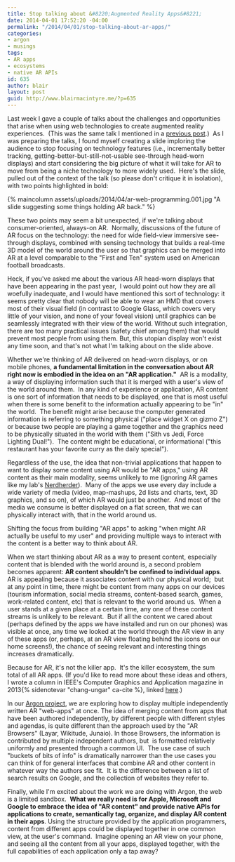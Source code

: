 ```yaml
---
title: Stop talking about &#8220;Augmented Reality Apps&#8221;
date: 2014-04-01 17:52:20 -04:00
permalink: "/2014/04/01/stop-talking-about-ar-apps/"
categories:
- argon
- musings
tags:
- AR apps
- ecosystems
- native AR APIs
id: 635
author: blair
layout: post
guid: http://www.blairmacintyre.me/?p=635
---
```


Last week I gave a couple of talks about the challenges and opportunities that arise when using web technologies to create augmented reality experiences.  (This was the same talk I mentioned in a [previous post](http://www.blairmacintyre.me/2014/03/29/a-spectrum-of-web-technology-uses-for-ar/).)  As I was preparing the talks, I found myself creating a slide imploring the audience to stop focusing on technology features (i.e., incrementally better tracking, getting-better-but-still-not-usable see-through head-worn displays) and start considering the big picture of what it will take for AR to move from being a niche technology to more widely used.  Here's the slide, pulled out of the context of the talk (so please don't critique it in isolation), with two points highlighted in bold:

{% maincolumn assets/uploads/2014/04/ar-web-programming.001.jpg "A slide suggesting some things holding AR back." %}

These two points may seem a bit unexpected, if we're talking about consumer-oriented, always-on AR.  Normally, discussions of the future of AR focus on the technology: the need for wide field-view immersive see-through displays, combined with sensing technology that builds a real-time 3D model of the world around the user so that graphics can be merged into AR at a level comparable to the "First and Ten" system used on American football broadcasts.

Heck, if you've asked me about the various AR head-worn displays that have been appearing in the past year,  I would point out how they are all woefully inadequate, and I would have mentioned this sort of technology: it seems pretty clear that nobody will be able to wear an HMD that covers most of their visual field (in contrast to Google Glass, which covers very little of your vision, and none of your foveal vision) until graphics can be seamlessly integrated with their view of the world. Without such integration, there are too many practical issues (safety chief among them) that would prevent most people from using them. But, this utopian display won't exist any time soon, and that's not what I'm talking about on the slide above.

Whether we're thinking of AR delivered on head-worn displays, or on mobile phones, **a fundamental limitation in the conversation about AR right now is embodied in the idea on an "AR application."**  AR is a modality, a way of displaying information such that it is merged with a user's view of the world around them.  In any kind of experience or application, AR content is one sort of information that needs to be displayed, one that is most useful when there is some benefit to the information actually appearing to be "in" the world.  The benefit might arise because the computer generated information is referring to something physical ("place widget X on gizmo Z") or because two people are playing a game together and the graphics need to be physically situated in the world with them ("Sith vs Jedi, Force Lighting Dual!").  The content might be educational, or informational ("this restaurant has your favorite curry as the daily special").

Regardless of the use, the idea that non-trivial applications that happen to want to display some content using AR would be "AR apps," using AR content as their main modality, seems unlikely to me (ignoring AR games like my lab's [Nerdherder](http://ael.gatech.edu/nerdherder/)).  Many of the apps we use every day include a wide variety of media (video, map-mashups, 2d lists and charts, text, 3D graphics, and so on), of which AR would just be another.  And most of the media we consume is better displayed on a flat screen, that we can physically interact with, that in the world around us.

Shifting the focus from building "AR apps" to asking "when might AR actually be useful to my user" and providing multiple ways to interact with the content is a better way to think about AR.

When we start thinking about AR as a way to present content, especially content that is blended with the world around is, a second problem becomes apparent: **AR content shouldn't be confined to individual apps**. AR is appealing because it associates content with our physical world;  but at any point in time, there might be content from many apps on our devices (tourism information, social media streams, content-based search, games, work-related content, etc) that is relevant to the world around us.  When a user stands at a given place at a certain time, any one of these content streams is unlikely to be relevant.  But if all the content we cared about (perhaps defined by the apps we have installed and run on our phones) was visible at once, any time we looked at the world through the AR view in any of these apps (or, perhaps, at an AR view floating behind the icons on our home screens!), the chance of seeing relevant and interesting things increases dramatically.

Because for AR, it's not the killer app.  It's the killer ecosystem, the sum total of all AR apps. (If you'd like to read more about these ideas and others, I wrote a column in IEEE's Computer Graphics and Application magazine in 2013{% sidenotevar "chang-ungar" ca-cite %}, linked [here](http://dx.doi.org/10.1109/MCG.2013.51).)

In our [Argon project](http://argon.gatech.edu), we are exploring how to display multiple independently written AR "web-apps" at once. The idea of merging content from apps that have been authored independently, by different people with different styles and agendas, is quite different than the approach used by the "AR Browsers" (Layar, Wikitude, Junaio). In those Browsers, the information is contributed by multiple independent authors, but  is formatted relatively uniformly and presented through a common UI.  The use case of such "buckets of bits of info" is dramatically narrower than the use cases you can think of for general interfaces that combine AR and other content in whatever way the authors see fit.  It is the difference between a list of search results on Google, and the collection of websites they refer to.

Finally, while I'm excited about the work we are doing with Argon, the web is a limited sandbox.  **What we really need is for Apple, Microsoft and Google to embrace the idea of "AR content" and provide native APIs for applications to create, semantically tag, organize, and display AR content in their apps**. Using the structure provided by the application programmers, content from different apps could be displayed together in one common view, at the user's command.  Imagine opening an AR view on your phone, and seeing all the content from all your apps, displayed together, with the full capabilities of each application only a tap away?


